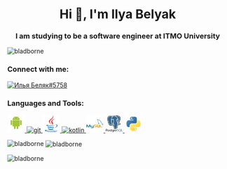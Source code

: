 <h1 align="center">Hi 👋, I'm Ilya Belyak</h1>
<h3 align="center">I am studying to be a software engineer at ITMO University</h3>

<p align="left"> <img src="https://komarev.com/ghpvc/?username=bladborne&label=Profile%20views&color=ff40ff&style=flat-square" alt="bladborne" /> </p>

<h3 align="left">Connect with me:</h3>
<p align="left">
<a href="https://discord.gg/Илья Беляк#5758" target="blank"><img align="center" src="https://raw.githubusercontent.com/rahuldkjain/github-profile-readme-generator/master/src/images/icons/Social/discord.svg" alt="Илья Беляк#5758" height="30" width="40" /></a>
</p>

<h3 align="left">Languages and Tools:</h3>
<p align="left"> <a href="https://developer.android.com" target="_blank" rel="noreferrer"> <img src="https://raw.githubusercontent.com/devicons/devicon/master/icons/android/android-original-wordmark.svg" alt="android" width="40" height="40"/> </a> <a href="https://git-scm.com/" target="_blank" rel="noreferrer"> <img src="https://www.vectorlogo.zone/logos/git-scm/git-scm-icon.svg" alt="git" width="40" height="40"/> </a> <a href="https://www.java.com" target="_blank" rel="noreferrer"> <img src="https://raw.githubusercontent.com/devicons/devicon/master/icons/java/java-original.svg" alt="java" width="40" height="40"/> </a> <a href="https://kotlinlang.org" target="_blank" rel="noreferrer"> <img src="https://www.vectorlogo.zone/logos/kotlinlang/kotlinlang-icon.svg" alt="kotlin" width="40" height="40"/> </a> <a href="https://www.mysql.com/" target="_blank" rel="noreferrer"> <img src="https://raw.githubusercontent.com/devicons/devicon/master/icons/mysql/mysql-original-wordmark.svg" alt="mysql" width="40" height="40"/> </a> <a href="https://www.postgresql.org" target="_blank" rel="noreferrer"> <img src="https://raw.githubusercontent.com/devicons/devicon/master/icons/postgresql/postgresql-original-wordmark.svg" alt="postgresql" width="40" height="40"/> </a> <a href="https://www.python.org" target="_blank" rel="noreferrer"> <img src="https://raw.githubusercontent.com/devicons/devicon/master/icons/python/python-original.svg" alt="python" width="40" height="40"/> </a> </p>

<p><img align="left" src="https://github-readme-stats.vercel.app/api/top-langs?username=bladborne&show_icons=true&theme=gruvbox&locale=en&layout=compact" alt="bladborne" /></p>

<p>&nbsp;<img align="center" src="https://github-readme-stats.vercel.app/api?username=bladborne&show_icons=true&theme=radical&locale=en" alt="bladborne" /></p>

<p><img align="center" src="https://github-readme-streak-stats.herokuapp.com/?user=bladborne&theme=highcontrast" alt="bladborne" /></p>
